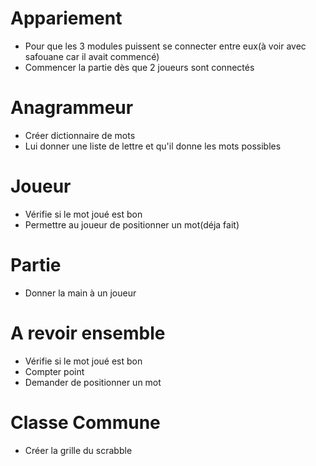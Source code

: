 # Appariement
-  Pour que les 3 modules puissent se connecter entre eux(à voir avec safouane car il avait commencé)
- Commencer la partie dès que 2 joueurs sont connectés

# Anagrammeur
- Créer dictionnaire de mots
- Lui donner une liste de lettre et qu'il donne les mots possibles

# Joueur
- Vérifie si le mot joué est bon
- Permettre au joueur de positionner un mot(déja fait)

# Partie
- Donner la main à un joueur


# A revoir ensemble

- Vérifie si le mot joué est bon
- Compter point
- Demander de positionner un mot

# Classe Commune
- Créer la grille du scrabble